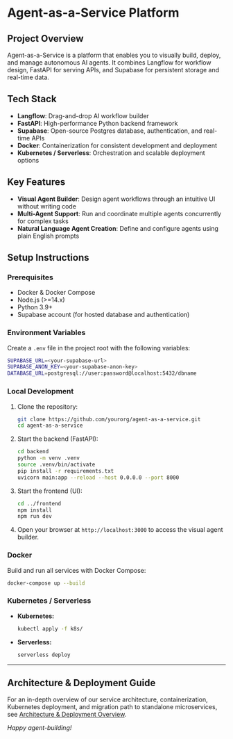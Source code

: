 # Agent-as-a-Service Platform

## Project Overview

Agent-as-a-Service is a platform that enables you to visually build, deploy, and manage autonomous AI agents. It combines Langflow for workflow design, FastAPI for serving APIs, and Supabase for persistent storage and real-time data.

## Tech Stack

- **Langflow**: Drag-and-drop AI workflow builder
- **FastAPI**: High-performance Python backend framework
- **Supabase**: Open-source Postgres database, authentication, and real-time APIs
- **Docker**: Containerization for consistent development and deployment
- **Kubernetes / Serverless**: Orchestration and scalable deployment options

## Key Features

- **Visual Agent Builder**: Design agent workflows through an intuitive UI without writing code
- **Multi-Agent Support**: Run and coordinate multiple agents concurrently for complex tasks
- **Natural Language Agent Creation**: Define and configure agents using plain English prompts

## Setup Instructions

### Prerequisites

- Docker & Docker Compose
- Node.js (>=14.x)
- Python 3.9+
- Supabase account (for hosted database and authentication)

### Environment Variables

Create a `.env` file in the project root with the following variables:

```bash
SUPABASE_URL=<your-supabase-url>
SUPABASE_ANON_KEY=<your-supabase-anon-key>
DATABASE_URL=postgresql://user:password@localhost:5432/dbname
```

### Local Development

1. Clone the repository:

   ```bash
   git clone https://github.com/yourorg/agent-as-a-service.git
   cd agent-as-a-service
   ```

2. Start the backend (FastAPI):

   ```bash
   cd backend
   python -m venv .venv
   source .venv/bin/activate
   pip install -r requirements.txt
   uvicorn main:app --reload --host 0.0.0.0 --port 8000
   ```

3. Start the frontend (UI):

   ```bash
   cd ../frontend
   npm install
   npm run dev
   ```

4. Open your browser at `http://localhost:3000` to access the visual agent builder.

### Docker

Build and run all services with Docker Compose:

```bash
docker-compose up --build
```

### Kubernetes / Serverless

- **Kubernetes:**

  ```bash
  kubectl apply -f k8s/
  ```

- **Serverless:**
  ```bash
  serverless deploy
  ```

---

## Architecture & Deployment Guide

For an in-depth overview of our service architecture, containerization, Kubernetes deployment, and migration path to standalone microservices, see [Architecture & Deployment Overview](docs/architecture.md).

_Happy agent-building!_
